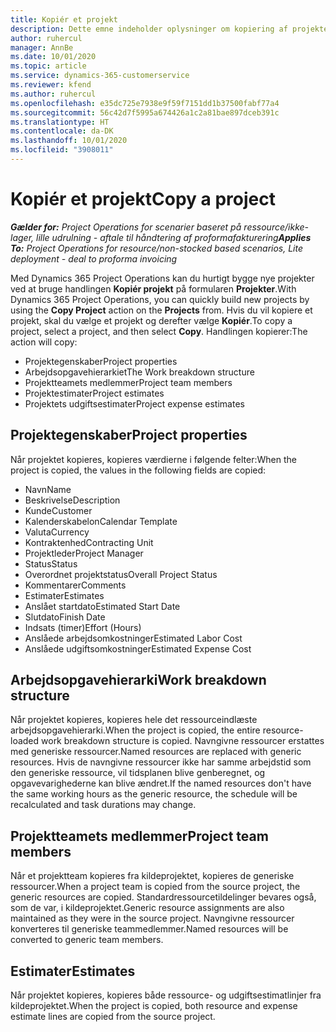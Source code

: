 ```yaml
---
title: Kopiér et projekt
description: Dette emne indeholder oplysninger om kopiering af projekter i Dynamics 365 Project Operations.
author: ruhercul
manager: AnnBe
ms.date: 10/01/2020
ms.topic: article
ms.service: dynamics-365-customerservice
ms.reviewer: kfend
ms.author: ruhercul
ms.openlocfilehash: e35dc725e7938e9f59f7151dd1b37500fabf77a4
ms.sourcegitcommit: 56c42d7f5995a674426a1c2a81bae897dceb391c
ms.translationtype: HT
ms.contentlocale: da-DK
ms.lasthandoff: 10/01/2020
ms.locfileid: "3908011"
---
```

# <a name="copy-a-project"></a><span data-ttu-id="69924-103">Kopiér et projekt</span><span class="sxs-lookup"><span data-stu-id="69924-103">Copy a project</span></span>

<span data-ttu-id="69924-104">_**Gælder for:** Project Operations for scenarier baseret på ressource/ikke-lager, lille udrulning - aftale til håndtering af proformafakturering_</span><span class="sxs-lookup"><span data-stu-id="69924-104">_**Applies To:** Project Operations for resource/non-stocked based scenarios, Lite deployment - deal to proforma invoicing_</span></span>

<span data-ttu-id="69924-105">Med Dynamics 365 Project Operations kan du hurtigt bygge nye projekter ved at bruge handlingen **Kopiér projekt** på formularen **Projekter**.</span><span class="sxs-lookup"><span data-stu-id="69924-105">With Dynamics 365 Project Operations, you can quickly build new projects by using the **Copy Project** action on the **Projects** from.</span></span> <span data-ttu-id="69924-106">Hvis du vil kopiere et projekt, skal du vælge et projekt og derefter vælge **Kopiér**.</span><span class="sxs-lookup"><span data-stu-id="69924-106">To copy a project, select a project, and then select **Copy**.</span></span> <span data-ttu-id="69924-107">Handlingen kopierer:</span><span class="sxs-lookup"><span data-stu-id="69924-107">The action will copy:</span></span>

- <span data-ttu-id="69924-108">Projektegenskaber</span><span class="sxs-lookup"><span data-stu-id="69924-108">Project properties</span></span>
- <span data-ttu-id="69924-109">Arbejdsopgavehierarkiet</span><span class="sxs-lookup"><span data-stu-id="69924-109">The Work breakdown structure</span></span>
- <span data-ttu-id="69924-110">Projektteamets medlemmer</span><span class="sxs-lookup"><span data-stu-id="69924-110">Project team members</span></span>
- <span data-ttu-id="69924-111">Projektestimater</span><span class="sxs-lookup"><span data-stu-id="69924-111">Project estimates</span></span>
- <span data-ttu-id="69924-112">Projektets udgiftsestimater</span><span class="sxs-lookup"><span data-stu-id="69924-112">Project expense estimates</span></span>

## <a name="project-properties"></a><span data-ttu-id="69924-113">Projektegenskaber</span><span class="sxs-lookup"><span data-stu-id="69924-113">Project properties</span></span>

<span data-ttu-id="69924-114">Når projektet kopieres, kopieres værdierne i følgende felter:</span><span class="sxs-lookup"><span data-stu-id="69924-114">When the project is copied, the values in the following fields are copied:</span></span>

- <span data-ttu-id="69924-115">Navn</span><span class="sxs-lookup"><span data-stu-id="69924-115">Name</span></span>
- <span data-ttu-id="69924-116">Beskrivelse</span><span class="sxs-lookup"><span data-stu-id="69924-116">Description</span></span>
- <span data-ttu-id="69924-117">Kunde</span><span class="sxs-lookup"><span data-stu-id="69924-117">Customer</span></span>
- <span data-ttu-id="69924-118">Kalenderskabelon</span><span class="sxs-lookup"><span data-stu-id="69924-118">Calendar Template</span></span>
- <span data-ttu-id="69924-119">Valuta</span><span class="sxs-lookup"><span data-stu-id="69924-119">Currency</span></span>
- <span data-ttu-id="69924-120">Kontraktenhed</span><span class="sxs-lookup"><span data-stu-id="69924-120">Contracting Unit</span></span>
- <span data-ttu-id="69924-121">Projektleder</span><span class="sxs-lookup"><span data-stu-id="69924-121">Project Manager</span></span>
- <span data-ttu-id="69924-122">Status</span><span class="sxs-lookup"><span data-stu-id="69924-122">Status</span></span>
- <span data-ttu-id="69924-123">Overordnet projektstatus</span><span class="sxs-lookup"><span data-stu-id="69924-123">Overall Project Status</span></span>
- <span data-ttu-id="69924-124">Kommentarer</span><span class="sxs-lookup"><span data-stu-id="69924-124">Comments</span></span>
- <span data-ttu-id="69924-125">Estimater</span><span class="sxs-lookup"><span data-stu-id="69924-125">Estimates</span></span>
- <span data-ttu-id="69924-126">Anslået startdato</span><span class="sxs-lookup"><span data-stu-id="69924-126">Estimated Start Date</span></span>
- <span data-ttu-id="69924-127">Slutdato</span><span class="sxs-lookup"><span data-stu-id="69924-127">Finish Date</span></span>
- <span data-ttu-id="69924-128">Indsats (timer)</span><span class="sxs-lookup"><span data-stu-id="69924-128">Effort (Hours)</span></span>
- <span data-ttu-id="69924-129">Anslåede arbejdsomkostninger</span><span class="sxs-lookup"><span data-stu-id="69924-129">Estimated Labor Cost</span></span>
- <span data-ttu-id="69924-130">Anslåede udgiftsomkostninger</span><span class="sxs-lookup"><span data-stu-id="69924-130">Estimated Expense Cost</span></span>

## <a name="work-breakdown-structure"></a><span data-ttu-id="69924-131">Arbejdsopgavehierarki</span><span class="sxs-lookup"><span data-stu-id="69924-131">Work breakdown structure</span></span>

<span data-ttu-id="69924-132">Når projektet kopieres, kopieres hele det ressourceindlæste arbejdsopgavehierarki.</span><span class="sxs-lookup"><span data-stu-id="69924-132">When the project is copied, the entire resource-loaded work breakdown structure is copied.</span></span> <span data-ttu-id="69924-133">Navngivne ressourcer erstattes med generiske ressourcer.</span><span class="sxs-lookup"><span data-stu-id="69924-133">Named resources are replaced with generic resources.</span></span> <span data-ttu-id="69924-134">Hvis de navngivne ressourcer ikke har samme arbejdstid som den generiske ressource, vil tidsplanen blive genberegnet, og opgavevarighederne kan blive ændret.</span><span class="sxs-lookup"><span data-stu-id="69924-134">If the named resources don't have the same working hours as the generic resource, the schedule will be recalculated and task durations may change.</span></span>

## <a name="project-team-members"></a><span data-ttu-id="69924-135">Projektteamets medlemmer</span><span class="sxs-lookup"><span data-stu-id="69924-135">Project team members</span></span>

<span data-ttu-id="69924-136">Når et projektteam kopieres fra kildeprojektet, kopieres de generiske ressourcer.</span><span class="sxs-lookup"><span data-stu-id="69924-136">When a project team is copied from the source project, the generic resources are copied.</span></span> <span data-ttu-id="69924-137">Standardressourcetildelinger bevares også, som de var, i kildeprojektet.</span><span class="sxs-lookup"><span data-stu-id="69924-137">Generic resource assignments are also maintained as they were in the source project.</span></span> <span data-ttu-id="69924-138">Navngivne ressourcer konverteres til generiske teammedlemmer.</span><span class="sxs-lookup"><span data-stu-id="69924-138">Named resources will be converted to generic team members.</span></span>

## <a name="estimates"></a><span data-ttu-id="69924-139">Estimater</span><span class="sxs-lookup"><span data-stu-id="69924-139">Estimates</span></span>

<span data-ttu-id="69924-140">Når projektet kopieres, kopieres både ressource- og udgiftsestimatlinjer fra kildeprojektet.</span><span class="sxs-lookup"><span data-stu-id="69924-140">When the project is copied, both resource and expense estimate lines are copied from the source project.</span></span>